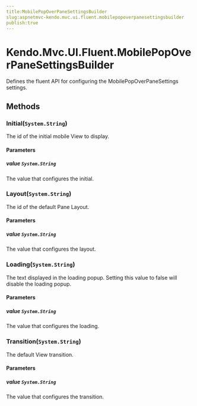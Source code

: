 ```yaml
---
title:MobilePopOverPaneSettingsBuilder
slug:aspnetmvc-kendo.mvc.ui.fluent.mobilepopoverpanesettingsbuilder
publish:true
---
```


# Kendo.Mvc.UI.Fluent.MobilePopOverPaneSettingsBuilder
Defines the fluent API for configuring the MobilePopOverPaneSettings settings.



## Methods

### Initial(`System.String`)
The id of the initial mobile View to display.


#### Parameters

##### value `System.String`
The value that configures the initial.





### Layout(`System.String`)
The id of the default Pane Layout.


#### Parameters

##### value `System.String`
The value that configures the layout.





### Loading(`System.String`)
The text displayed in the loading popup. Setting this value to false will disable the loading popup.


#### Parameters

##### value `System.String`
The value that configures the loading.





### Transition(`System.String`)
The default View transition.


#### Parameters

##### value `System.String`
The value that configures the transition.






 
